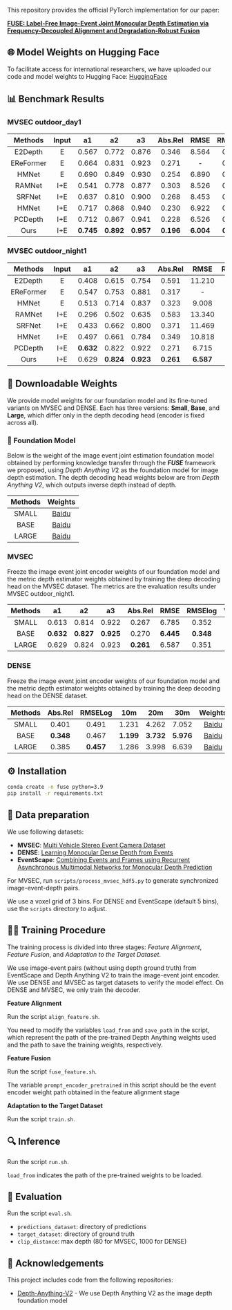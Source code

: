 
This repository provides the official PyTorch implementation for our paper:

[**FUSE: Label-Free Image-Event Joint Monocular Depth Estimation via Frequency-Decoupled Alignment and Degradation-Robust Fusion**](https://arxiv.org/abs/2503.19739)


## 🌐 Model Weights on Hugging Face

To facilitate access for international researchers, we have uploaded our code and model weights to Hugging Face: [HuggingFace](https://huggingface.co/pihaisun/FUSE)


## 📊 Benchmark Results

### MVSEC outdoor_day1

|  Methods  | Input |    a1     |    a2     |    a3     |  Abs.Rel  |   RMSE    |  RMSElog  |
| :-------: | :---: | :-------: | :-------: | :-------: | :-------: | :-------: | :-------: |
|  E2Depth  |   E   |   0.567   |   0.772   |   0.876   |   0.346   |   8.564   |   0.421   |
| EReFormer |   E   |   0.664   |   0.831   |   0.923   |   0.271   |     -     |   0.333   |
|   HMNet   |   E   |   0.690   |   0.849   |   0.930   |   0.254   |   6.890   |   0.319   |
|  RAMNet   |  I+E  |   0.541   |   0.778   |   0.877   |   0.303   |   8.526   |   0.424   |
|  SRFNet   |  I+E  |   0.637   |   0.810   |   0.900   |   0.268   |   8.453   |   0.375   |
|   HMNet   |  I+E  |   0.717   |   0.868   |   0.940   |   0.230   |   6.922   |   0.310   |
|  PCDepth  |  I+E  |   0.712   |   0.867   |   0.941   |   0.228   |   6.526   |   0.301   |
|   Ours    |  I+E  | **0.745** | **0.892** | **0.957** | **0.196** | **6.004** | **0.270** |

### MVSEC outdoor_night1

|  Methods  | Input |    a1     |    a2     |    a3     |  Abs.Rel  |   RMSE    |  RMSElog  |
| :-------: | :---: | :-------: | :-------: | :-------: | :-------: | :-------: | :-------: |
|  E2Depth  |   E   |   0.408   |   0.615   |   0.754   |   0.591   |  11.210   |   0.646   |
| EReFormer |   E   |   0.547   |   0.753   |   0.881   |   0.317   |     -     |   0.415   |
|   HMNet   |   E   |   0.513   |   0.714   |   0.837   |   0.323   |   9.008   |   0.482   |
|  RAMNet   |  I+E  |   0.296   |   0.502   |   0.635   |   0.583   |  13.340   |   0.830   |
|  SRFNet   |  I+E  |   0.433   |   0.662   |   0.800   |   0.371   |  11.469   |   0.521   |
|   HMNet   |  I+E  |   0.497   |   0.661   |   0.784   |   0.349   |  10.818   |   0.543   |
|  PCDepth  |  I+E  | **0.632** |   0.822   |   0.922   |   0.271   |   6.715   |   0.354   |
|   Ours    |  I+E  |   0.629   | **0.824** | **0.923** | **0.261** | **6.587** | **0.351** |

## 💾 Downloadable Weights

We provide model weights for our foundation model and its fine-tuned variants on MVSEC and DENSE. Each has three versions: **Small**, **Base**, and **Large**, which differ only in the depth decoding head (encoder is fixed across all).

### 🧱 Foundation Model

Below is the weight of the image event joint estimation foundation model obtained by performing knowledge transfer through the ***FUSE*** framework we proposed, using *Depth Anything V*2 as the foundation model for image depth estimation. The depth decoding head weights below are from *Depth Anything V2*, which outputs inverse depth instead of depth.

| Methods |                           Weights                            |
| :-----: | :----------------------------------------------------------: |
|  SMALL  | [Baidu](https://pan.baidu.com/s/1vcvozql6f4RmeBWYg7Y9jg?pwd=53wz) |
|  BASE   | [Baidu](https://pan.baidu.com/s/1UIJF08eBJhc4hpQC_cmptA?pwd=qqau) |
|  LARGE  | [Baidu](https://pan.baidu.com/s/1KE9e2SUPq8w_WK86j4hHqQ?pwd=bnw8) |

### **MVSEC**

Freeze the image event joint encoder weights of our foundation model and the metric depth estimator weights obtained by training the deep decoding head on the MVSEC dataset. The metrics are the evaluation results under MVSEC outdoor_night1. 

| Methods |    a1     |    a2     |    a3     |  Abs.Rel  |   RMSE    |  RMSElog  |                           Weights                            |
| :-----: | :-------: | :-------: | :-------: | :-------: | :-------: | :-------: | :----------------------------------------------------------: |
|  SMALL  |   0.613   |   0.814   |   0.922   |   0.267   |   6.785   |   0.352   | [Baidu](https://pan.baidu.com/s/17KmcgpTxyLzbLVaOQbAqEA?pwd=hy5x) |
|  BASE   | **0.632** | **0.827** | **0.925** |   0.270   | **6.445** | **0.348** | [Baidu](https://pan.baidu.com/s/1VIeN19KhZV7SSmzsiOzudA?pwd=bgi7) |
|  LARGE  |   0.629   |   0.824   |   0.923   | **0.261** |   6.587   |   0.351   | [Baidu](https://pan.baidu.com/s/1w61Ga9ukIgZ_dlNkjczpIA?pwd=w4ja) |

### **DENSE**

Freeze the image event joint encoder weights of our foundation model and the metric depth estimator weights obtained by training the deep decoding head on the DENSE dataset.

| Methods |  Abs.Rel  |  RMSELog  |    10m    |    20m    |    30m    |                           Weights                            |
| :-----: | :-------: | :-------: | :-------: | :-------: | :-------: | :----------------------------------------------------------: |
|  SMALL  |   0.401   |   0.491   |   1.231   |   4.262   |   7.052   | [Baidu](https://pan.baidu.com/s/12fLgqn07nUTBRBGz3uIGdg?pwd=a696) |
|  BASE   | **0.348** |   0.467   | **1.199** | **3.732** | **5.976** | [Baidu](https://pan.baidu.com/s/10hwzMFNl-zFswJahwDHL7A?pwd=t45u) |
|  LARGE  |   0.385   | **0.457** |   1.286   |   3.998   |   6.639   | [Baidu](https://pan.baidu.com/s/1ZwVIsh8GpLexlJXG-OgFRA?pwd=eq6m) |

## ⚙️ Installation

```bash
conda create -n fuse python=3.9
pip install -r requirements.txt
```

## 📂 Data preparation

We use following datasets:

* **MVSEC**: [Multi Vehicle Stereo Event Camera Dataset](https://daniilidis-group.github.io/mvsec/)
* **DENSE**: [Learning Monocular Dense Depth from Events](https://rpg.ifi.uzh.ch/E2DEPTH.html)
* **EventScape**: [Combining Events and Frames using Recurrent Asynchronous Multimodal Networks for Monocular Depth Prediction](https://rpg.ifi.uzh.ch/RAMNet.html)

For MVSEC, run `scripts/process_mvsec_hdf5.py` to generate synchronized image-event-depth pairs.

We use a voxel grid of 3 bins. For DENSE and EventScape (default 5 bins), use the `scripts` directory to adjust.

## 🏋️‍♀️ Training Procedure

The training process is divided into three stages: *Feature Alignment*, *Feature Fusion*, and *Adaptation to the Target Dataset*. 

We use image-event pairs (without using depth ground truth) from EventScape and Depth Anything V2 to train the image-event joint encoder. We use DENSE and MVSEC as target datasets to verify the model effect. On DENSE and MVSEC, we only train the decoder.

**Feature Alignment**

Run the script `align_feature.sh`. 

You need to modify the variables `load_from` and `save_path` in the script, which represent the path of the pre-trained Depth Anything weights used and the path to save the training weights, respectively.

**Feature Fusion**

Run the script `fuse_feature.sh`. 

The variable `prompt_encoder_pretrained` in this script should be the event encoder weight path obtained in the feature alignment stage

**Adaptation to the Target Dataset**

Run the script `train.sh`. 

## 🔍 Inference

Run the script `run.sh`. 

`load_from` indicates the path of the pre-trained weights to be loaded. 

## 📏 Evaluation

Run the script `eval.sh`. 

- `predictions_dataset`: directory of predictions
- `target_dataset`: directory of ground truth
- `clip_distance`: max depth (80 for MVSEC, 1000 for DENSE)

## 🙏 Acknowledgements
This project includes code from the following repositories:

- [Depth-Anything-V2](https://github.com/DepthAnything/Depth-Anything-V2) - We use Depth Anything V2 as the image depth foundation model
